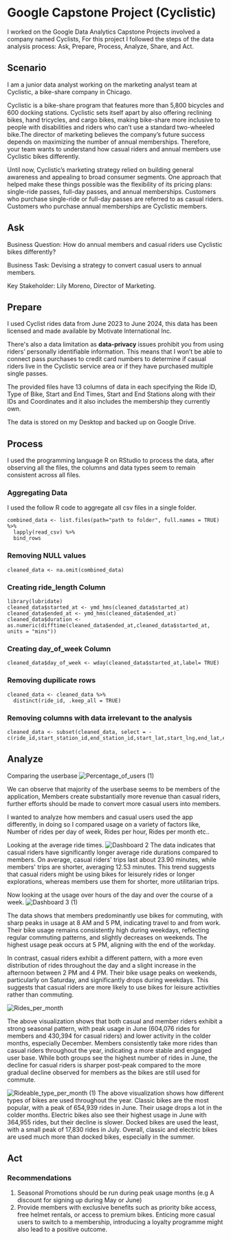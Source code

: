 # Google Capstone Project (Cyclistic)
I worked on the Google Data Analytics Capstone Projects involved a company named Cyclists, For this project I followed the steps of the data analysis process: Ask, Prepare, Process, Analyze, Share, and Act.
## Scenario
I am a junior data analyst working on the marketing analyst team at Cyclistic, a bike-share
company in Chicago. 

Cyclistic is a bike-share program that features more than 5,800 bicycles and 600 docking stations. Cyclistic sets itself apart by also offering reclining bikes, hand
tricycles, and cargo bikes, making bike-share more inclusive to people with disabilities and riders who can’t use a standard two-wheeled bike.The director of
marketing believes the company’s future success depends on maximizing the number of annual memberships. Therefore, your team wants to understand how casual riders and
annual members use Cyclistic bikes differently. 

Until now, Cyclistic’s marketing strategy relied on building general awareness and appealing to
broad consumer segments. One approach that helped make these things possible was the
flexibility of its pricing plans: single-ride passes, full-day passes, and annual memberships.
Customers who purchase single-ride or full-day passes are referred to as casual riders.
Customers who purchase annual memberships are Cyclistic members.

## Ask
Business Question: How do annual members and casual
riders use Cyclistic bikes differently?

Business Task: Devising a strategy to convert casual users to annual members.

Key Stakeholder: Lily Moreno, Director of Marketing.

## Prepare
I used Cyclist rides data from June 2023 to June 2024, this data has been licensed and made available by Motivate International Inc. 

There's also a data limitation as **data-privacy** issues
prohibit you from using riders’ personally identifiable information. This means that I won’t be
able to connect pass purchases to credit card numbers to determine if casual riders live in the
Cyclistic service area or if they have purchased multiple single passes.

The provided files have 13 columns of data in each specifying the Ride ID, Type of Bike, Start and End Times, Start and End Stations along with their IDs and Coordinates and it also includes the membership they currently own.

The data is stored on my Desktop and backed up on Google Drive.

## Process

I used the programming language R on RStudio to process the data, after observing all the files, the columns and data types seem to remain consistent across all files.

### Aggregating Data
I used the follow R code to aggregate all csv files in a single folder.
```
combined_data <- list.files(path="path to folder", full.names = TRUE) %>% 
  lapply(read_csv) %>% 
  bind_rows
```
### Removing NULL values
```
cleaned_data <- na.omit(combined_data)
```
### Creating ride_length Column
```
library(lubridate)
cleaned_data$started_at <- ymd_hms(cleaned_data$started_at)  
cleaned_data$ended_at <- ymd_hms(cleaned_data$ended_at)  
cleaned_data$duration <- as.numeric(difftime(cleaned_data$ended_at,cleaned_data$started_at, units = "mins"))
```
### Creating day_of_week Column
```
cleaned_data$day_of_week <- wday(cleaned_data$started_at,label= TRUE)
```
### Removing dupilicate rows
```
cleaned_data <- cleaned_data %>%
  distinct(ride_id, .keep_all = TRUE)
```
### Removing columns with data irrelevant to the analysis
```
cleaned_data <- subset(cleaned_data, select = -c(ride_id,start_station_id,end_station_id,start_lat,start_lng,end_lat,end_lng))
```

## Analyze
Comparing the userbase
![Percentage_of_users (1)](https://github.com/Aryeahhh/Cyclistics-google-capstone/assets/84890401/72a446cf-6d8a-45eb-81da-e3c5740c28a4)


We can observe that majority of the userbase seems to be members of the application, Members create substantially more revenue than casual riders, further efforts should be made to convert more casual users into members.

I wanted to analyze how members and casual users used the app differently, in doing so I compared usage on a variety of factors like, Number of rides per day of week, Rides per hour, Rides per month etc..

Looking at the average ride times.
![Dashboard 2](https://github.com/Aryeahhh/Cyclistics-google-capstone/assets/84890401/26b83d8a-a9a2-42fb-b4f9-e93d1f881328)
The data indicates that casual riders have significantly longer average ride durations compared to members. On average, casual riders' trips last about 23.90 minutes, while members' trips are shorter, averaging 12.53 minutes. This trend suggests that casual riders might be using bikes for leisurely rides or longer explorations, whereas members use them for shorter, more utilitarian trips.

Now looking at the usage over hours of the day and over the course of a week.
![Dashboard 3 (1)](https://github.com/Aryeahhh/Cyclistics-google-capstone/assets/84890401/f72ea742-f5e6-444e-a4ff-a86f0a999876)

The data shows that members predominantly use bikes for commuting, with sharp peaks in usage at 8 AM and 5 PM, indicating travel to and from work. Their bike usage remains consistently high during weekdays, reflecting regular commuting patterns, and slightly decreases on weekends. The highest usage peak occurs at 5 PM, aligning with the end of the workday.

In contrast, casual riders exhibit a different pattern, with a more even distribution of rides throughout the day and a slight increase in the afternoon between 2 PM and 4 PM. Their bike usage peaks on weekends, particularly on Saturday, and significantly drops during weekdays. This suggests that casual riders are more likely to use bikes for leisure activities rather than commuting.


![Rides_per_month](https://github.com/Aryeahhh/Cyclistics-google-capstone/assets/84890401/b5a2b2b4-96a5-42c1-a9d0-8faab755562d)

The above visualization shows that both casual and member riders exhibit a strong seasonal pattern, with peak usage in June (604,076 rides for members and 430,394 for casual riders) and lower activity in the colder months, especially December. Members consistently take more rides than casual riders throughout the year, indicating a more stable and engaged user base. While both groups see the highest number of rides in June, the decline for casual riders is sharper post-peak compared to the more gradual decline observed for members as the bikes are still used for commute.

![Rideable_type_per_month (1)](https://github.com/Aryeahhh/Cyclistics-google-capstone/assets/84890401/4d72cb79-11d4-4d01-b0d2-f0a351f16e5f)
The above visualization shows how different types of bikes are used throughout the year. Classic bikes are the most popular, with a peak of 654,939 rides in June. Their usage drops a lot in the colder months. Electric bikes also see their highest usage in June with 364,955 rides, but their decline is slower. Docked bikes are used the least, with a small peak of 17,830 rides in July. Overall, classic and electric bikes are used much more than docked bikes, especially in the summer.

## Act

### Recommendations
1. Seasonal Promotions should be run during peak usage months (e.g A discount for signing up during May or June)
2. Provide members with exclusive benefits such as priority bike access, free helmet rentals, or access to premium bikes. Enticing more casual users to switch to a membership, introducing a loyalty programme might also lead to a positive outcome.


